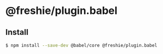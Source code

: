 # @freshie/plugin.babel

## Install

```sh
$ npm install --save-dev @babel/core @freshie/plugin.babel
```
